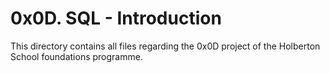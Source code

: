 # 0x0D. SQL - Introduction

This directory contains all files regarding the 0x0D project of the Holberton School foundations programme.

